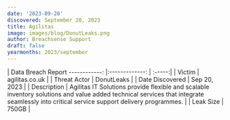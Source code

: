 ```yaml
---
date: '2023-09-20'
discovered: September 20, 2023
title: Agilitas
image: images/blog/DonutLeaks.png
author: Breachsense Support
draft: false
yearmonths: 2023/september
---
```



| Data Breach Report
------------:     |:-------------:    | :-----:|
| Victim      | agilitas.co.uk      | 
| Threat Actor      | DonutLeaks      | 
| Date Discovered      | Sep 20, 2023      | 
| Description      | Agilitas IT Solutions provide flexible and scalable inventory solutions and value added technical services that integrate seamlessly into critical service support delivery programmes.      | 
| Leak Size      | 750GB      | 

